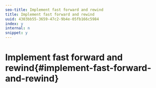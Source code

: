 ```yaml
---
seo-title: Implement fast forward and rewind
title: Implement fast forward and rewind
uuid: 4303bb55-3659-47c2-9b4e-05fb166c5984
index: y
internal: n
snippet: y
---
```


# Implement fast forward and rewind{#implement-fast-forward-and-rewind}

